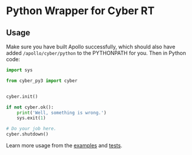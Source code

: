 # Python Wrapper for Cyber RT

## Usage

Make sure you have built Apollo successfully, which should also have added
`/apollo/cyber/python` to the PYTHONPATH for you. Then in Python code:

```python
import sys

from cyber_py3 import cyber


cyber.init()

if not cyber.ok():
    print('Well, something is wrong.')
    sys.exit(1)

# Do your job here.
cyber.shutdown()
```

Learn more usage from the [examples](cyber_py3/examples/) and
[tests](cyber_py3/test/).

